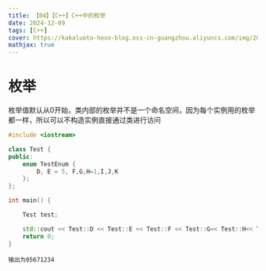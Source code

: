 ```yaml
---
title: 【04】【C++】C++中的枚举
date: 2024-12-09
tags: [C++]
cover: https://kakaluoto-hexo-blog.oss-cn-guangzhou.aliyuncs.com/img/2021_02_14_3.webp
mathjax: true
---
```


# 枚举

枚举值默认从0开始，类内部的枚举并不是一个命名空间，因为每个实例用的枚举都一样，所以可以不构造实例直接通过类进行访问

```cpp
#include <iostream>

class Test {
public:
    enum TestEnum {
        D, E = 5, F,G,H=1,I,J,K
    };
};

int main() {

    Test test;

    std::cout << Test::D << Test::E << Test::F << Test::G<< Test::H<< Test::I<< Test::J<< Test::K<< std::endl;
    return 0;
}
```

```
输出为05671234
```

